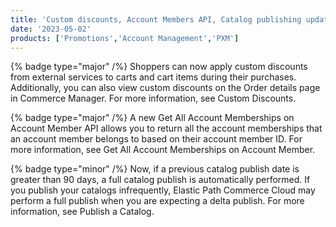 ```yaml
---
title: 'Custom discounts, Account Members API, Catalog publishing updates'
date: '2023-05-02'
products: ['Promotions','Account Management','PXM']
---
```

{% badge type="major" /%}
Shoppers can now apply custom discounts from external services to carts and cart items during their purchases. Additionally, you can also view custom discounts on the Order details page in Commerce Manager. For more information, see Custom Discounts.

{% badge type="major" /%}
A new Get All Account Memberships on Account Member API allows you to return all the account memberships that an account member belongs to based on their account member ID. For more information, see Get All Account Memberships on Account Member.

{% badge type="minor" /%}
Now, if a previous catalog publish date is greater than 90 days, a full catalog publish is automatically performed. If you publish your catalogs infrequently, Elastic Path Commerce Cloud may perform a full publish when you are expecting a delta publish. For more information, see Publish a Catalog.
